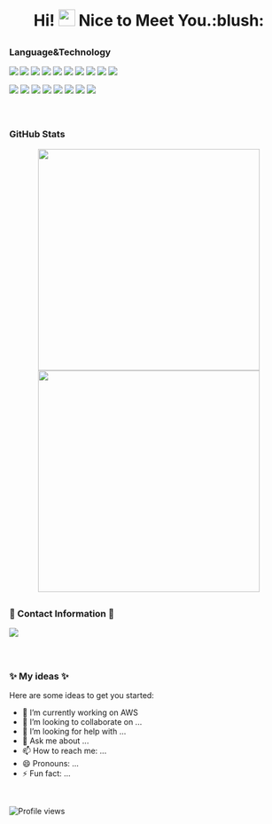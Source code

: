 
<h1 align="center">
  Hi! <img src="https://media.giphy.com/media/hvRJCLFzcasrR4ia7z/giphy.gif" width="30px"> Nice to Meet You.:blush:
</h1>

## <h3 align="left">Language&Technology</h3>
<p>
    <img align=left src = "https://github-readme-stats.vercel.app/api/top-langs/?username=cuidj1314&layout=compact&langs_count=8&theme=dark&hide_border=true"/>
    <p>
        <img src="https://img.shields.io/badge/-java-000?&logo=java"/>
        <img src="https://img.shields.io/badge/-kotlin-000?&logo=kotlin"/>
      <img src="https://img.shields.io/badge/-Sql-000?&logo=Sql"/>
        <img src="https://img.shields.io/badge/-Python-000?&logo=Python"/>
        <img src="https://img.shields.io/badge/-JavaScript-000?&logo=JavaScript"/>
        <img src="https://img.shields.io/badge/-shell-000?&logo=shell"/>
        <img src="https://img.shields.io/badge/-vue.js-000?&logo=vue.js"/>
        <img src="https://img.shields.io/badge/-html5-000?&logo=html5"/>
        <img src="https://img.shields.io/badge/-css3-000?&logo=css3"/>
    </p>
    <p>
        <img src="https://img.shields.io/badge/-Github-000?&logo=Github"/>
        <img src="https://img.shields.io/badge/-Git-000?&logo=Git"/>
        <img src="https://img.shields.io/badge/-Spring-000?&logo=Spring"/>
        <img src="https://img.shields.io/badge/-MySQL-000?&logo=MySQL"/>
        <img src="https://img.shields.io/badge/-AWS-000?&logo=Amazon-AWS&logoColor=F90"/>
        <img src="https://img.shields.io/badge/-Docker-000?&logo=Docker"/>
        <img src="https://img.shields.io/badge/-linux-000?&logo=linux"/>
        <img src="https://img.shields.io/badge/-ubuntu-000?&logo=ubuntu"/>
    </p>
</p>

</br>

## <h3 align="left">GitHub Stats</h3>
<p align = "center">
    <img src = "https://github-readme-stats.vercel.app/api?username=cuidj1314&show_icons=true&theme=dark&hide_border=true" width=400>
    <img src = "https://github-readme-streak-stats.herokuapp.com?user=cuidj1314&theme=dark&hide_border=true"  width=400>
</p>

## <h3 align="left">📣 Contact Information 📣</h3>
<p>
  <a href="mailto:cuidj1314@gmail.com?subject=[GitHub]%20🔥%20Emergency%20contact&body=Dear%20cui:%0A%0AI%20am%20a%20friend%20from%20github%20..."><img src="https://img.shields.io/badge/e‑mail-D14836.svg?style=for-the-badge&logo=GMail&logoColor=white"/></a>
</p>

</br>

## <h3 align="left">✨ My ideas ✨</h3>
Here are some ideas to get you started:
- 🔭 I’m currently working on AWS
- 👯 I’m looking to collaborate on ...
- 🤔 I’m looking for help with ...
- 💬 Ask me about ...
- 📫 How to reach me: ...
- 😄 Pronouns: ...
- ⚡ Fun fact: ...

</br>

![Profile views](https://gpvc.arturio.dev/cuidj1314?v=3)
